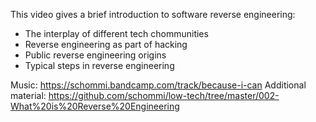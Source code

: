 This video gives a brief introduction to software reverse engineering:

* The interplay of different tech chommunities
* Reverse engineering as part of hacking
* Public reverse engineering origins
* Typical steps in reverse engineering

Music: https://schommi.bandcamp.com/track/because-i-can
Additional material: https://github.com/schommi/low-tech/tree/master/002-What%20is%20Reverse%20Engineering
